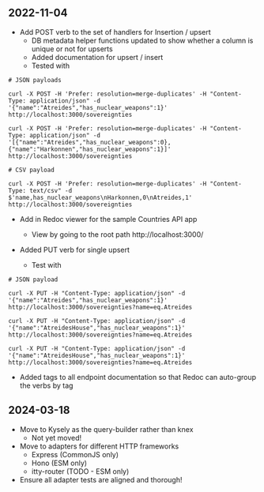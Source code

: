 ## 2022-11-04
- Add POST verb to the set of handlers for Insertion / upsert
    - DB metadata helper functions updated to show whether a column is unique or not for upserts
    - Added documentation for upsert / insert
    - Tested with

```
# JSON payloads

curl -X POST -H 'Prefer: resolution=merge-duplicates' -H "Content-Type: application/json" -d '{"name":"Atreides","has_nuclear_weapons":1}' http://localhost:3000/sovereignties

curl -X POST -H 'Prefer: resolution=merge-duplicates' -H "Content-Type: application/json" -d '[{"name":"Atreides","has_nuclear_weapons":0},{"name":"Harkonnen","has_nuclear_weapons":1}]' http://localhost:3000/sovereignties

# CSV payload

curl -X POST -H 'Prefer: resolution=merge-duplicates' -H "Content-Type: text/csv" -d $'name,has_nuclear_weapons\nHarkonnen,0\nAtreides,1' http://localhost:3000/sovereignties

```

- Add in Redoc viewer for the sample Countries API app
    - View by going to the root path http://localhost:3000/

- Added PUT verb for single upsert
    - Test with

```
# JSON payload

curl -X PUT -H "Content-Type: application/json" -d '{"name":"Atreides","has_nuclear_weapons":1}' http://localhost:3000/sovereignties?name=eq.Atreides

curl -X PUT -H "Content-Type: application/json" -d '{"name":"AtreidesHouse","has_nuclear_weapons":1}' http://localhost:3000/sovereignties?name=eq.Atreides

curl -X PUT -H "Content-Type: application/json" -d '{"name":"AtreidesHouse","has_nuclear_weapons":1}' http://localhost:3000/sovereignties?name=eq.Atreides
```

- Added tags to all endpoint documentation so that Redoc can auto-group the verbs by tag

## 2024-03-18
- Move to Kysely as the query-builder rather than knex
    - Not yet moved!
- Move to adapters for different HTTP frameworks
    - Express (CommonJS only)
    - Hono (ESM only)
    - itty-router (TODO - ESM only)
- Ensure all adapter tests are aligned and thorough!